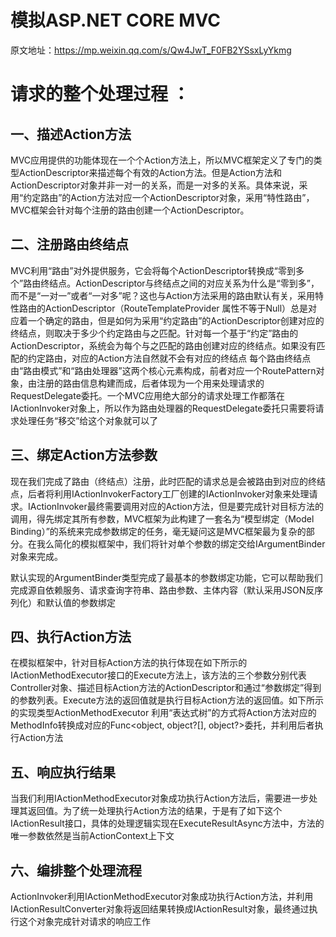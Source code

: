 # 模拟ASP.NET CORE MVC 
 
 原文地址：https://mp.weixin.qq.com/s/Qw4JwT_F0FB2YSsxLyYkmg

# 请求的整个处理过程 ：
## 一、描述Action方法

MVC应用提供的功能体现在一个个Action方法上，所以MVC框架定义了专门的类型ActionDescriptor来描述每个有效的Action方法。但是Action方法和ActionDescriptor对象并非一对一的关系，而是一对多的关系。具体来说，采用“约定路由”的Action方法对应一个ActionDescriptor对象，采用“特性路由”，MVC框架会针对每个注册的路由创建一个ActionDescriptor。
	
## 二、注册路由终结点

MVC利用“路由”对外提供服务，它会将每个ActionDescriptor转换成“零到多个”路由终结点。ActionDescriptor与终结点之间的对应关系为什么是“零到多”，而不是“一对一”或者“一对多”呢？这也与Action方法采用的路由默认有关，采用特性路由的ActionDescriptor（RouteTemplateProvider 属性不等于Null）总是对应着一个确定的路由，但是如何为采用“约定路由”的ActionDescriptor创建对应的终结点，则取决于多少个约定路由与之匹配。针对每一个基于“约定”路由的ActionDescriptor，系统会为每个与之匹配的路由创建对应的终结点。如果没有匹配的约定路由，对应的Action方法自然就不会有对应的终结点
	每个路由终结点由“路由模式”和“路由处理器”这两个核心元素构成，前者对应一个RoutePattern对象，由注册的路由信息构建而成，后者体现为一个用来处理请求的RequestDelegate委托。一个MVC应用绝大部分的请求处理工作都落在IActionInvoker对象上，所以作为路由处理器的RequestDelegate委托只需要将请求处理任务“移交”给这个对象就可以了
	
## 三、绑定Action方法参数

现在我们完成了路由（终结点）注册，此时匹配的请求总是会被路由到对应的终结点，后者将利用IActionInvokerFactory工厂创建的IActionInvoker对象来处理请求。IActionInvoker最终需要调用对应的Action方法，但是要完成针对目标方法的调用，得先绑定其所有参数，MVC框架为此构建了一套名为“模型绑定（Model Binding）”的系统来完成参数绑定的任务，毫无疑问这是MVC框架最为复杂的部分。在我么简化的模拟框架中，我们将针对单个参数的绑定交给IArgumentBinder对象来完成。
	
默认实现的ArgumentBinder类型完成了最基本的参数绑定功能，它可以帮助我们完成源自依赖服务、请求查询字符串、路由参数、主体内容（默认采用JSON反序列化）和默认值的参数绑定

## 四、执行Action方法

在模拟框架中，针对目标Action方法的执行体现在如下所示的IActionMethodExecutor接口的Execute方法上，该方法的三个参数分别代表Controller对象、描述目标Action方法的ActionDescriptor和通过“参数绑定”得到的参数列表。Execute方法的返回值就是执行目标Action方法的返回值。如下所示的实现类型ActionMethodExecutor 利用“表达式树”的方式将Action方法对应的MethodInfo转换成对应的Func<object, object?[], object?>委托，并利用后者执行Action方法

## 五、响应执行结果

当我们利用IActionMethodExecutor对象成功执行Action方法后，需要进一步处理其返回值。为了统一处理执行Action方法的结果，于是有了如下这个IActionResult接口，具体的处理逻辑实现在ExecuteResultAsync方法中，方法的唯一参数依然是当前ActionContext上下文

## 六、编排整个处理流程
	
ActionInvoker利用IActionMethodExecutor对象成功执行Action方法，并利用IActionResultConverter对象将返回结果转换成IActionResult对象，最终通过执行这个对象完成针对请求的响应工作
